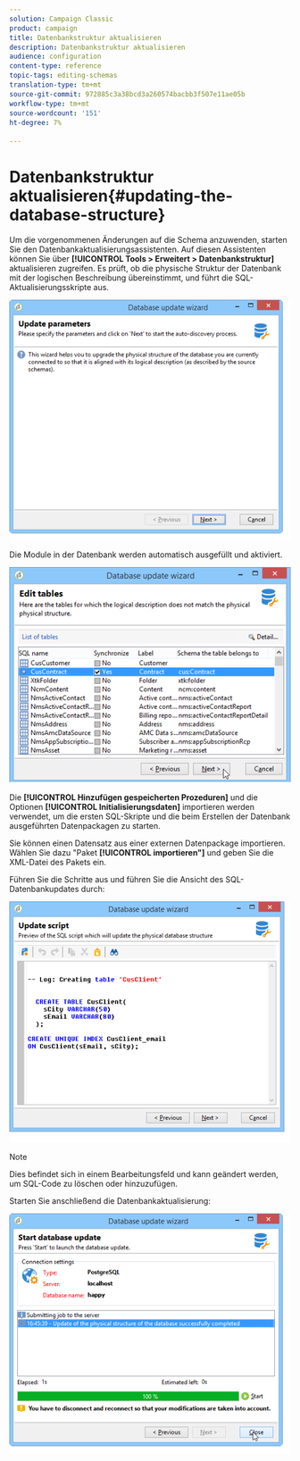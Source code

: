 ```yaml
---
solution: Campaign Classic
product: campaign
title: Datenbankstruktur aktualisieren
description: Datenbankstruktur aktualisieren
audience: configuration
content-type: reference
topic-tags: editing-schemas
translation-type: tm+mt
source-git-commit: 972885c3a38bcd3a260574bacbb3f507e11ae05b
workflow-type: tm+mt
source-wordcount: '151'
ht-degree: 7%

---
```



# Datenbankstruktur aktualisieren{#updating-the-database-structure}

Um die vorgenommenen Änderungen auf die Schema anzuwenden, starten Sie den Datenbankaktualisierungsassistenten. Auf diesen Assistenten können Sie über **[!UICONTROL Tools > Erweitert > Datenbankstruktur]** aktualisieren zugreifen. Es prüft, ob die physische Struktur der Datenbank mit der logischen Beschreibung übereinstimmt, und führt die SQL-Aktualisierungsskripte aus.

![](assets/d_ncs_integration_schema_update.png)

Die Module in der Datenbank werden automatisch ausgefüllt und aktiviert.

![](assets/d_ncs_integration_schema_update_select.png)

Die **[!UICONTROL Hinzufügen gespeicherten Prozeduren]** und die Optionen **[!UICONTROL Initialisierungsdaten]** importieren werden verwendet, um die ersten SQL-Skripte und die beim Erstellen der Datenbank ausgeführten Datenpackagen zu starten.

Sie können einen Datensatz aus einer externen Datenpackage importieren. Wählen Sie dazu &quot;Paket **[!UICONTROL importieren&quot;]** und geben Sie die XML-Datei des Pakets ein.

Führen Sie die Schritte aus und führen Sie die Ansicht des SQL-Datenbankupdates durch:

![](assets/d_ncs_integration_schema_update2.png)

>[!NOTE]
>
>Dies befindet sich in einem Bearbeitungsfeld und kann geändert werden, um SQL-Code zu löschen oder hinzuzufügen.

Starten Sie anschließend die Datenbankaktualisierung:

![](assets/d_ncs_integration_schema_update3.png)

